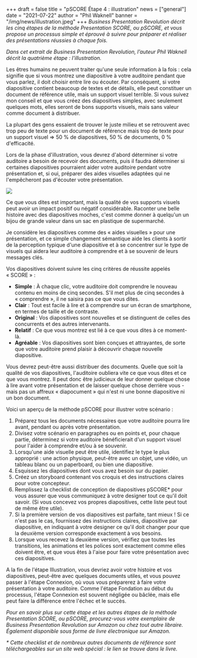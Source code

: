 +++
draft = false
title = "pSCORE Étape 4 : illustration"
news = ["general"]
date = "2021-07-22"
author = "Phil Waknell"
banner = "/img/news/illustration.jpeg"
+++
*Business Presentation Revolution décrit les cinq étapes de la méthode Presentation SCORE, ou pSCORE, et vous propose un processus simple et éprouvé à suivre pour préparer et réaliser des présentations réussies à chaque fois.*

*Dans cet extrait de Business Presentation Revolution, l’auteur Phil Waknell décrit la quatrième étape : l'illustration.*

Les êtres humains ne peuvent traiter qu'une seule information à la fois : cela signifie que si vous montrez une diapositive à votre auditoire pendant que vous parlez, il doit choisir entre lire ou écouter. Par conséquent, si votre diapositive contient beaucoup de textes et de détails, elle peut constituer un document de référence utile, mais un support visuel terrible. Si vous suivez mon conseil et que vous créez des diapositives simples, avec seulement quelques mots, elles seront de bons supports visuels, mais sans valeur comme document à distribuer.

La plupart des gens essaient de trouver le juste milieu et se retrouvent avec trop peu de texte pour un document de référence mais trop de texte pour un support visuel => 50 % de diapositives, 50 % de documents, 0 % d'efficacité.

Lors de la phase d'illustration, vous devrez d'abord déterminer si votre auditoire a besoin de recevoir des documents, puis il faudra déterminer si certaines diapositives pourraient aider votre auditoire pendant votre présentation et, si oui, préparer des aides visuelles adaptées qui ne l'empêcheront pas d'écouter votre présentation.

![](/img/news/illustration.jpeg)

Ce que vous dites est important, mais la qualité de vos supports visuels peut avoir un impact positif ou négatif considérable. Raconter une belle histoire avec des diapositives moches, c'est comme donner à quelqu'un un bijou de grande valeur dans un sac en plastique de supermarché.

Je considère les diapositives comme des « aides visuelles » pour une présentation, et ce simple changement sémantique aide les clients à sortir de la perception typique d'une diapositive et à se concentrer sur le type de visuels qui aidera leur auditoire à comprendre et à se souvenir de leurs messages clés.

Vos diapositives doivent suivre les cinq critères de réussite appelés « SCORE » :

* **Simple** : À chaque clic, votre auditoire doit comprendre le nouveau contenu en moins de cinq secondes. S'il met plus de cinq secondes à « comprendre », il ne saisira pas ce que vous dites.
* **Clair** : Tout est facile à lire et à comprendre sur un écran de smartphone, en termes de taille et de contraste.
* **Original** : Vos diapositives sont nouvelles et se distinguent de celles des concurrents et des autres intervenants.
* **Relatif** : Ce que vous montrez est lié à ce que vous dites à ce moment-là.
* **Agréable** : Vos diapositives sont bien conçues et attrayantes, de sorte que votre auditoire prend plaisir à découvrir chaque nouvelle diapositive.

Vous devrez peut-être aussi distribuer des documents. Quelle que soit la qualité de vos diapositives, l'auditoire oubliera vite ce que vous dites et ce que vous montrez. Il peut donc être judicieux de leur donner quelque chose à lire avant votre présentation et de laisser quelque chose derrière vous - mais pas un affreux « diapocument » qui n'est ni une bonne diapositive ni un bon document.

Voici un aperçu de la méthode pSCORE pour illustrer votre scénario :

1. Préparez tous les documents nécessaires que votre auditoire pourra lire avant, pendant ou après votre présentation.
2. Divisez votre scénario en paragraphes ou en points et, pour chaque partie, déterminez si votre auditoire bénéficierait d'un support visuel pour l'aider à comprendre et/ou à se souvenir.
3. Lorsqu'une aide visuelle peut être utile, identifiez le type le plus approprié : une action physique, peut-être avec un objet, une vidéo, un tableau blanc ou un paperboard, ou bien une diapositive.
4. Esquissez les diapositives dont vous avez besoin sur du papier.
5. Créez un storyboard contenant vos croquis et des instructions claires pour votre concepteur.
6. Remplissez la checklist de conception de diapositives pSCORE* pour vous assurer que vous communiquez à votre designer tout ce qu'il doit savoir. (Si vous concevez vos propres diapositives, cette liste peut tout de même être utile).
7. Si la première version de vos diapositives est parfaite, tant mieux ! Si ce n'est pas le cas, fournissez des instructions claires, diapositive par diapositive, en indiquant à votre designer ce qu'il doit changer pour que la deuxième version corresponde exactement à vos besoins.
8. Lorsque vous recevez la deuxième version, vérifiez que toutes les transitions, les animations et les polices sont exactement comme elles doivent être, et que vous êtes à l'aise pour faire votre présentation avec ces diapositives.

A la fin de l'étape Illustration, vous devriez avoir votre histoire et vos diapositives, peut-être avec quelques documents utiles, et vous pouvez passer à l'étape Connexion, où vous vous préparerez à faire votre présentation à votre auditoire. Comme l'étape Fondation au début du processus, l'étape Connexion est souvent négligée ou bâclée, mais elle peut faire la différence entre l'échec et le succès.

*Pour en savoir plus sur cette étape et les autres étapes de la méthode Presentation SCORE, ou pSCORE, procurez-vous votre exemplaire de Business Presentation Revolution sur Amazon ou chez tout autre libraire. Également disponible sous forme de livre électronique sur Amazon.*

*\* Cette checklist et de nombreux autres documents de référence sont téléchargeables sur un site web spécial : le lien se trouve dans le livre.*